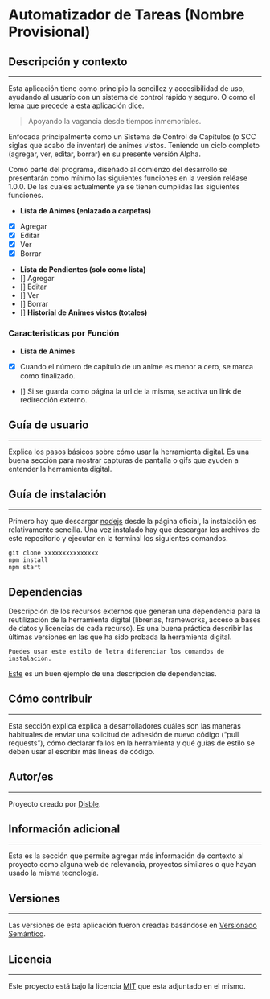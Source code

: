 # Automatizador de Tareas (Nombre Provisional)

## Descripción y contexto
---

Esta aplicación tiene como principio la sencillez y accesibilidad de uso, ayudando al usuario con un sistema de control rápido y seguro. O como el lema que precede a esta aplicación dice.

>Apoyando la vagancia desde tiempos inmemoriales.

Enfocada principalmente como un Sistema de Control de Capítulos (o SCC siglas que acabo de inventar) de animes vistos. Teniendo un ciclo completo (agregar, ver, editar, borrar) en su presente versión Alpha.

Como parte del programa, diseñado al comienzo del desarrollo se presentarán como mínimo las siguientes funciones en la versión reléase 1.0.0. De las cuales actualmente ya se tienen cumplidas las siguientes funciones. 

- **Lista de Animes (enlazado a carpetas)**
 - [x] Agregar
 - [x] Editar
 - [x] Ver
 - [x] Borrar
- **Lista de Pendientes (solo como lista)**
 - [] Agregar
 - [] Editar
 - [] Ver
 - [] Borrar
- [] **Historial de Animes vistos (totales)**

### Caracteristicas por Función
- **Lista de Animes**
 - [x] Cuando el número de capítulo de un anime es menor a cero, se marca como finalizado.
 - [] Si se guarda como página la url de la misma, se activa un link de redirección externo.

## Guía de usuario
---
Explica los pasos básicos sobre cómo usar la herramienta digital. Es una buena sección para mostrar capturas de pantalla o gifs que ayuden a entender la herramienta digital.
 	
## Guía de instalación
---
Primero hay que descargar [nodejs](https://nodejs.org/en/download/) desde la página oficial, la instalación es relativamente sencilla. Una vez instalado hay que descargar los archivos de este repositorio y ejecutar en la terminal los siguientes comandos.

    git clone xxxxxxxxxxxxxxx
    npm install
    npm start

## Dependencias
Descripción de los recursos externos que generan una dependencia para la reutilización de la herramienta digital (librerías, frameworks, acceso a bases de datos y licencias de cada recurso). Es una buena práctica describir las últimas versiones en las que ha sido probada la herramienta digital. 

    Puedes usar este estilo de letra diferenciar los comandos de instalación.

[Este](https://github.com/EL-BID/SmartMap) es un buen ejemplo de una descripción de dependencias.

## Cómo contribuir
---
Esta sección explica explica a desarrolladores cuáles son las maneras habituales de enviar una solicitud de adhesión de nuevo código (“pull requests”), cómo declarar fallos en la herramienta y qué guías de estilo se deben usar al escribir más líneas de código.

## Autor/es
---
Proyecto creado por [Disble](decoder@hotmail.es).

## Información adicional
---
Esta es la sección que permite agregar más información de contexto al proyecto como alguna web de relevancia, proyectos similares o que hayan usado la misma tecnología.

## Versiones
---
Las versiones de esta aplicación fueron creadas basándose en [Versionado Semántico](http://semver.org/).

## Licencia 
---
Este proyecto está bajo la licencia [MIT](./LICENCE) que esta adjuntado en el mismo.
